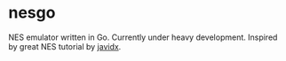 # nesgo
NES emulator written in Go. Currently under heavy development. Inspired by great NES tutorial by [javidx](https://www.youtube.com/watch?v=F8kx56OZQhg).
